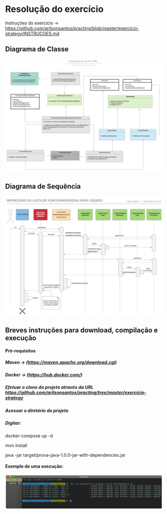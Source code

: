 # Resolução do exercício

Instruções do exercício -> https://github.com/arilsonsantos/practing/blob/master/exercicio-strategy/INSTRUCOES.md


## Diagrama de Classe

![alt](imagens/diagramas/diagrama-de-classe.png)

## Diagrama de Sequência

![alt](imagens/diagramas/diagrama-de-sequencia.png)


## Breves instruções para download, compilação e execução


#### Pré-requisitos

##### Maven  -> (https://maven.apache.org/download.cgi)
##### Docker -> (https://hub.docker.com/)

##### Efetuar o clone do projeto através da URL https://github.com/arilsonsantos/practing/tree/master/exercicio-strategy

##### Acessar o diretório do projeto 

##### Digitar:
docker-compose up -d

mvn install

java -jar target/prova-java-1.0.0-jar-with-dependencies.jar

#### Exemplo de uma execução:

![alt](imagens/exemplo-execucao.png)

